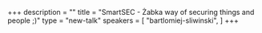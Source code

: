 +++
description = ""
title = "SmartSEC - Żabka way of securing things and people ;)"
type = "new-talk"
speakers = [
        "bartlomiej-sliwinski",
]
+++